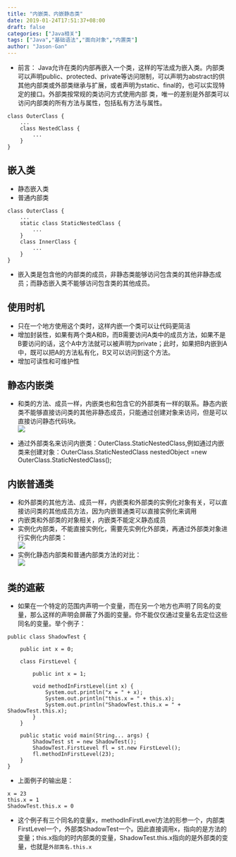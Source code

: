 ```yaml
---
title: "内嵌类、内嵌静态类"
date: 2019-01-24T17:51:37+08:00
draft: false
categories: ["Java相关"]
tags: ["Java","基础语法","面向对象","内置类"]
author: "Jason·Gan"
---
```

* 前言： Java允许在类的内部再嵌入一个类，这样的写法成为嵌入类。内部类可以声明public、protected、private等访问限制，可以声明为abstract的供其他内部类或外部类继承与扩展，或者声明为static、final的，也可以实现特定的接口。外部类按常规的类访问方式使用内部 类，唯一的差别是外部类可以访问内部类的所有方法与属性，包括私有方法与属性。  

```
class OuterClass {
    ...
    class NestedClass {
        ...
    }
}  
```  

## 嵌入类  
* 静态嵌入类  
* 普通内部类  

```  
class OuterClass {
    ...
    static class StaticNestedClass {
        ...
    }
    class InnerClass {
        ...
    }
}
``` 
* 嵌入类是包含他的内部类的成员，非静态类能够访问包含类的其他非静态成员；而静态嵌入类不能够访问包含类的其他成员。 
 ## 使用时机  
* 只在一个地方使用这个类时，这样内嵌一个类可以让代码更简洁  
* 增加封装性，如果有两个类A和B，而B需要访问A类中的成员方法，如果不是B要访问的话，这个A中方法就可以被声明为private；此时，如果把B内嵌到A中，既可以把A的方法私有化，B又可以访问到这个方法。  
* 增加可读性和可维护性  
## 静态内嵌类  
* 和类的方法、成员一样，内嵌类也和包含它的外部类有一样的联系。静态内嵌类不能够直接访问类的其他非静态成员，只能通过创建对象来访问，但是可以直接访问静态代码块。  
![](/image/incline/1.jpg)  

* 通过外部类名来访问内嵌类：OuterClass.StaticNestedClass,例如通过内嵌类来创建对象：OuterClass.StaticNestedClass nestedObject =new OuterClass.StaticNestedClass();  
## 内嵌普通类  
* 和外部类的其他方法、成员一样，内嵌类和外部类的实例化对象有关，可以直接访问类的其他成员方法，因为内嵌普通类可以直接实例化来调用  
* 内嵌类和外部类的对象相关，内嵌类不能定义静态成员  
* 实例化内部类，不能直接实例化，需要先实例化外部类，再通过外部类对象进行实例化内部类：  
![](/image/incline/2.jpg)  
* 实例化静态内部类和普通内部类方法的对比：  
![](/image/incline/3.jpg)  
## 类的遮蔽  
* 如果在一个特定的范围内声明一个变量，而在另一个地方也声明了同名的变量，那么这样的声明会屏蔽了外面的变量。你不能仅仅通过变量名去定位这些同名的变量。举个例子：  
```
public class ShadowTest {

    public int x = 0;

    class FirstLevel {

        public int x = 1;

        void methodInFirstLevel(int x) {
            System.out.println("x = " + x);
            System.out.println("this.x = " + this.x);
            System.out.println("ShadowTest.this.x = " + ShadowTest.this.x);
        }
    }

    public static void main(String... args) {
        ShadowTest st = new ShadowTest();
        ShadowTest.FirstLevel fl = st.new FirstLevel();
        fl.methodInFirstLevel(23);
    }
}  
```  
* 上面例子的输出是：  
```  
x = 23
this.x = 1
ShadowTest.this.x = 0
```  
* 这个例子有三个同名的变量x，methodInFirstLevel方法的形参一个，内部类FirstLevel一个，外部类ShadowTest一个。因此直接调用x，指向的是方法的变量；this.x指向的时内部类的变量，ShadowTest.this.x指向的是外部类的变量，也就是```外部类名.this.x```   








